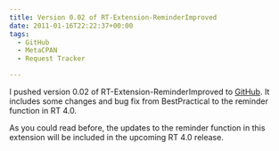 ```yaml
---
title: Version 0.02 of RT-Extension-ReminderImproved
date: 2011-01-16T22:22:37+00:00
tags:
  - GitHub
  - MetaCPAN
  - Request Tracker

---
```

I pushed version 0.02 of RT-Extension-ReminderImproved to [GitHub](https://github.com/cloos/RT-Extension-ReminderImproved).
It includes some changes and bug fix from BestPractical to the reminder function in RT 4.0.

As you could read before, the updates to the reminder function in this extension will be included in the upcoming RT 4.0 release.
